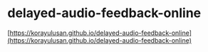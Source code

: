 # delayed-audio-feedback-online

[https://korayulusan.github.io/delayed-audio-feedback-online](https://korayulusan.github.io/delayed-audio-feedback-online)
